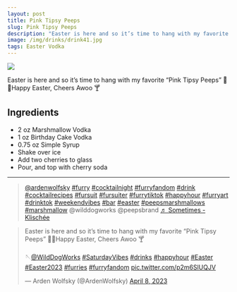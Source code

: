 ```yaml
--- 
layout: post
title: Pink Tipsy Peeps
slug: Pink Tipsy Peeps
description: "Easter is here and so it’s time to hang with my favorite “Pink Tipsy Peeps” 🐰💐Happy Easter, Cheers Awoo 🍸"
image: /img/drinks/drink41.jpg
tags: Easter Vodka
---
```

<div class="drink-image-post"><img src="{{ site.cdn }}{{ page.image }}"></div>

Easter is here and so it’s time to hang with my favorite “Pink Tipsy Peeps” 🐰💐Happy Easter, Cheers Awoo 🍸

## Ingredients
* 2 oz Marshmallow Vodka
* 1 oz Birthday Cake Vodka
* 0.75 oz Simple Syrup
* Shake over ice
* Add two cherries to glass
* Pour, and top with cherry soda

<hr>

<div class="drink-media">
<blockquote class="tiktok-embed" cite="https://www.tiktok.com/@ardenwolfsky/video/7219710077782035754" data-video-id="7219710077782035754" style="max-width: 605px;min-width: 325px;" > <section> <a target="_blank" title="@ardenwolfsky" href="https://www.tiktok.com/@ardenwolfsky?refer=embed" rel="noopener">@ardenwolfsky</a> <a title="furry" target="_blank" href="https://www.tiktok.com/tag/furry?refer=embed" rel="noopener">#furry</a> <a title="cocktailnight" target="_blank" href="https://www.tiktok.com/tag/cocktailnight?refer=embed" rel="noopener">#cocktailnight</a> <a title="furryfandom" target="_blank" href="https://www.tiktok.com/tag/furryfandom?refer=embed" rel="noopener">#furryfandom</a> <a title="drink" target="_blank" href="https://www.tiktok.com/tag/drink?refer=embed" rel="noopener">#drink</a> <a title="cocktailrecipes" target="_blank" href="https://www.tiktok.com/tag/cocktailrecipes?refer=embed" rel="noopener">#cocktailrecipes</a> <a title="fursuit" target="_blank" href="https://www.tiktok.com/tag/fursuit?refer=embed" rel="noopener">#fursuit</a> <a title="fursuiter" target="_blank" href="https://www.tiktok.com/tag/fursuiter?refer=embed" rel="noopener">#fursuiter</a> <a title="furrytiktok" target="_blank" href="https://www.tiktok.com/tag/furrytiktok?refer=embed" rel="noopener">#furrytiktok</a> <a title="happyhour" target="_blank" href="https://www.tiktok.com/tag/happyhour?refer=embed" rel="noopener">#happyhour</a> <a title="furryart" target="_blank" href="https://www.tiktok.com/tag/furryart?refer=embed" rel="noopener">#furryart</a> <a title="drinktok" target="_blank" href="https://www.tiktok.com/tag/drinktok?refer=embed" rel="noopener">#drinktok</a> <a title="weekendvibes" target="_blank" href="https://www.tiktok.com/tag/weekendvibes?refer=embed" rel="noopener">#weekendvibes</a> <a title="bar" target="_blank" href="https://www.tiktok.com/tag/bar?refer=embed" rel="noopener">#bar</a> <a title="easter" target="_blank" href="https://www.tiktok.com/tag/easter?refer=embed" rel="noopener">#easter</a> <a title="peepsmarshmallows" target="_blank" href="https://www.tiktok.com/tag/peepsmarshmallows?refer=embed" rel="noopener">#peepsmarshmallows</a> <a title="marshmallow" target="_blank" href="https://www.tiktok.com/tag/marshmallow?refer=embed" rel="noopener">#marshmallow</a> @wilddogworks @peepsbrand <a target="_blank" title="♬ Sometimes - Klischée" href="https://www.tiktok.com/music/Sometimes-6756270833854842882?refer=embed" rel="noopener">♬ Sometimes - Klischée</a> </section> </blockquote> <script async src="https://www.tiktok.com/embed.js"></script>

<blockquote class="twitter-tweet tw-align-center"><p lang="en" dir="ltr">Easter is here and so it’s time to hang with my favorite “Pink Tipsy Peeps” 🐰💐Happy Easter, Cheers Awoo 🍸<br> <br>🪡<a href="https://twitter.com/WildDogWorks?ref_src=twsrc%5Etfw">@WildDogWorks</a> <a href="https://twitter.com/hashtag/SaturdayVibes?src=hash&amp;ref_src=twsrc%5Etfw">#SaturdayVibes</a> <a href="https://twitter.com/hashtag/drinks?src=hash&amp;ref_src=twsrc%5Etfw">#drinks</a> <a href="https://twitter.com/hashtag/happyhour?src=hash&amp;ref_src=twsrc%5Etfw">#happyhour</a> <a href="https://twitter.com/hashtag/Easter?src=hash&amp;ref_src=twsrc%5Etfw">#Easter</a> <a href="https://twitter.com/hashtag/Easter2023?src=hash&amp;ref_src=twsrc%5Etfw">#Easter2023</a> <a href="https://twitter.com/hashtag/furries?src=hash&amp;ref_src=twsrc%5Etfw">#furries</a> <a href="https://twitter.com/hashtag/furryfandom?src=hash&amp;ref_src=twsrc%5Etfw">#furryfandom</a> <a href="https://t.co/p2m6SlUQJV">pic.twitter.com/p2m6SlUQJV</a></p>&mdash; Arden Wolfsky (@ArdenWolfsky) <a href="https://twitter.com/ArdenWolfsky/status/1644764588884344834?ref_src=twsrc%5Etfw">April 8, 2023</a></blockquote> <script async src="https://platform.twitter.com/widgets.js" charset="utf-8"></script>
</div>
